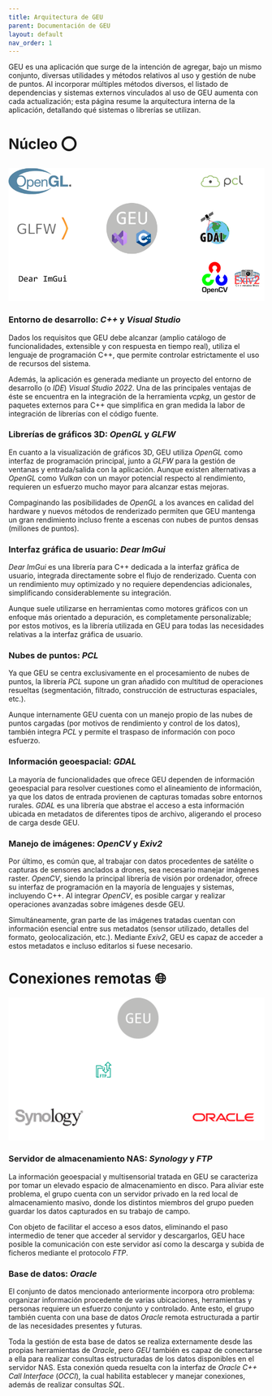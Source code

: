 ```yaml
---
title: Arquitectura de GEU
parent: Documentación de GEU
layout: default
nav_order: 1
---
```


GEU es una aplicación que surge de la intención de agregar, bajo un mismo conjunto, diversas utilidades y métodos relativos al uso y gestión de nube de puntos. Al incorporar múltiples métodos diversos, el listado de dependencias y sistemas externos vinculados al uso de GEU aumenta con cada actualización; esta página resume la arquitectura interna de la aplicación, detallando qué sistemas o librerías se utilizan.

# Núcleo ⭕

![Diagrama de librerías utilizadas por el núcleo de GEU](./diagrama_core.png)

### Entorno de desarrollo: *C++* y *Visual Studio*

Dados los requisitos que GEU debe alcanzar (amplio catálogo de funcionalidades, extensible y con respuesta en tiempo real), utiliza el lenguaje de programación C++, que permite controlar estrictamente el uso de recursos del sistema.

Además, la aplicación es generada mediante un proyecto del entorno de desarrollo (o *IDE*) *Visual Studio 2022*. Una de las principales ventajas de éste se encuentra en la integración de la herramienta *vcpkg*, un gestor de paquetes externos para C++ que simplifica en gran medida la labor de integración de librerías con el código fuente.

### Librerías de gráficos 3D: *OpenGL* y *GLFW*

En cuanto a la visualización de gráficos 3D, GEU utiliza *OpenGL* como interfaz de programación principal, junto a *GLFW* para la gestión de ventanas y entrada/salida con la aplicación. Aunque existen alternativas a *OpenGL* como *Vulkan* con un mayor potencial respecto al rendimiento, requieren un esfuerzo mucho mayor para alcanzar estas mejoras.

Compaginando las posibilidades de *OpenGL* a los avances en calidad del hardware y nuevos métodos de renderizado permiten que GEU mantenga un gran rendimiento incluso frente a escenas con nubes de puntos densas (millones de puntos).

### Interfaz gráfica de usuario: *Dear ImGui*

*Dear ImGui* es una librería para C++ dedicada a la interfaz gráfica de usuario, integrada directamente sobre el flujo de renderizado. Cuenta con un rendimiento muy optimizado y no requiere dependencias adicionales, simplificando considerablemente su integración.

Aunque suele utilizarse en herramientas como motores gráficos con un enfoque más orientado a depuración, es completamente personalizable; por estos motivos, es la librería utilizada en GEU para todas las necesidades relativas a la interfaz gráfica de usuario.

### Nubes de puntos: *PCL*

Ya que GEU se centra exclusivamente en el procesamiento de nubes de puntos, la librería *PCL* supone un gran añadido con multitud de operaciones resueltas (segmentación, filtrado, construcción de estructuras espaciales, etc.).

Aunque internamente GEU cuenta con un manejo propio de las nubes de puntos cargadas (por motivos de rendimiento y control de los datos), también integra *PCL*  y permite el traspaso de información con poco esfuerzo.

### Información geoespacial: *GDAL*

La mayoría de funcionalidades que ofrece GEU dependen de información geoespacial para resolver cuestiones como el alineamiento de información, ya que los datos de entrada provienen de capturas tomadas sobre entornos rurales. *GDAL* es una librería que abstrae el acceso a esta información ubicada en metadatos de diferentes tipos de archivo, aligerando el proceso de carga desde GEU.

### Manejo de imágenes: *OpenCV* y *Exiv2*

Por último, es común que, al trabajar con datos procedentes de satélite o capturas de sensores anclados a drones, sea necesario manejar imágenes raster. *OpenCV*, siendo la principal librería de visión por ordenador, ofrece su interfaz de programación en la mayoría de lenguajes y sistemas, incluyendo C++. Al integrar *OpenCV*, es posible cargar y realizar operaciones avanzadas sobre imágenes desde GEU.

Simultáneamente, gran parte de las imágenes tratadas cuentan con información esencial entre sus metadatos (sensor utilizado, detalles del formato, geolocalización, etc.). Mediante *Exiv2*, GEU es capaz de acceder a estos metadatos e incluso editarlos si fuese necesario.

# Conexiones remotas 🌐

![Diagrama de los sistemas utilizados como conexiones remotas desde GEU](./diagrama_conexiones.png)

### Servidor de almacenamiento NAS: *Synology* y *FTP*

La información geoespacial y multisensorial tratada en GEU se caracteriza por tomar un elevado espacio de almacenamiento en disco. Para aliviar este problema, el grupo cuenta con un servidor privado en la red local de almacenamiento masivo, donde los distintos miembros del grupo pueden guardar los datos capturados en su trabajo de campo.

Con objeto de facilitar el acceso a esos datos, eliminando el paso intermedio de tener que acceder al servidor y descargarlos, GEU hace posible la comunicación con este servidor así como la descarga y subida de ficheros mediante el protocolo *FTP*.

### Base de datos: *Oracle*

El conjunto de datos mencionado anteriormente incorpora otro problema: organizar información procedente de varias ubicaciones, herramientas y personas requiere un esfuerzo conjunto y controlado. Ante esto, el grupo también cuenta con una base de datos *Oracle* remota estructurada a partir de las necesidades presentes y futuras.

Toda la gestión de esta base de datos se realiza externamente desde las propias herramientas de *Oracle*, pero *GEU* también es capaz de conectarse a ella para realizar consultas estructuradas de los datos disponibles en el servidor NAS. Esta conexión queda resuelta con la interfaz de *Oracle C++ Call Interface* (*OCCI*), la cual habilita establecer y manejar conexiones, además de realizar consultas *SQL*.
